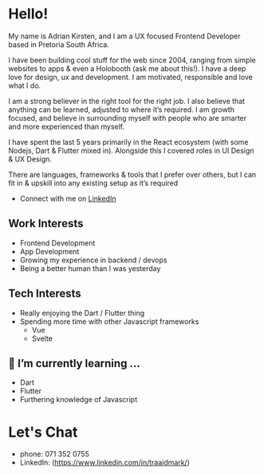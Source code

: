 # Hello!

My name is Adrian Kirsten, and I am a UX focused Frontend Developer based in Pretoria South Africa.

I have been building cool stuff for the web since 2004, ranging from simple websites to apps & even a Holobooth (ask me about this!).
I have a deep love for design, ux and development. I am motivated, responsible and love what I do.

I am a strong believer in the right tool for the right job. I also believe that anything can be learned, adjusted to where it’s required. I am growth focused, and believe in surrounding myself with people who are smarter and more experienced than myself.

I have spent the last 5 years primarily in the React ecosystem (with some Nodejs, Dart & Flutter mixed in). Alongside this I covered roles in UI Design & UX Design.

There are languages, frameworks & tools that I prefer over others, but I can fit in & upskill into any existing setup as it’s required

- Connect with me on [LinkedIn](https://www.linkedin.com/in/traaidmark/)

## Work Interests
- Frontend Development
- App Development
- Growing my experience in backend / devops
- Being a better human than I was yesterday

## Tech Interests
- Really enjoying the Dart / Flutter thing
- Spending more time with other Javascript frameworks
  - Vue
  - Svelte

## 🌱 I’m currently learning ...
- Dart
- Flutter
- Furthering knowledge of Javascript

# Let's Chat
- phone: 071 352 0755
- LinkedIn: (https://www.linkedin.com/in/traaidmark/)

